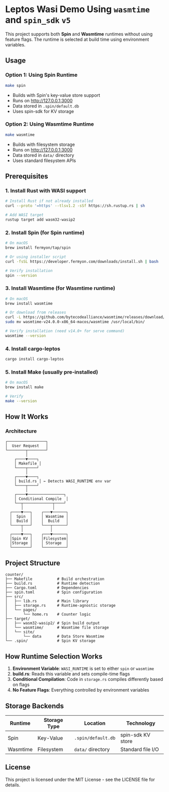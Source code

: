 # Leptos Wasi Demo Using `wasmtime` and `spin_sdk` `v5`

This project supports both **Spin** and **Wasmtime** runtimes without using feature flags. The runtime is selected at build time using environment variables.

## Usage

### Option 1: Using Spin Runtime
```bash
make spin
```
- Builds with Spin's key-value store support
- Runs on http://127.0.0.1:3000
- Data stored in `.spin/default.db`
- Uses spin-sdk for KV storage

### Option 2: Using Wasmtime Runtime
```bash
make wasmtime
```
- Builds with filesystem storage
- Runs on http://127.0.0.1:3000
- Data stored in `data/` directory
- Uses standard filesystem APIs


## Prerequisites

### 1. Install Rust with WASI support
```bash
# Install Rust if not already installed
curl --proto '=https' --tlsv1.2 -sSf https://sh.rustup.rs | sh

# Add WASI target
rustup target add wasm32-wasip2
```

### 2. Install Spin (for Spin runtime)
```bash
# On macOS
brew install fermyon/tap/spin

# Or using installer script
curl -fsSL https://developer.fermyon.com/downloads/install.sh | bash

# Verify installation
spin --version
```

### 3. Install Wasmtime (for Wasmtime runtime)
```bash
# On macOS
brew install wasmtime

# Or download from releases
curl -L https://github.com/bytecodealliance/wasmtime/releases/download/v24.0.0/wasmtime-v24.0.0-x86_64-macos.tar.xz | tar xJ
sudo mv wasmtime-v24.0.0-x86_64-macos/wasmtime /usr/local/bin/

# Verify installation (need v14.0+ for serve command)
wasmtime --version
```

### 4. Install cargo-leptos
```bash
cargo install cargo-leptos
```

### 5. Install Make (usually pre-installed)
```bash
# On macOS
brew install make

# Verify
make --version
```

## How It Works

### Architecture
```
┌─────────────────┐
│  User Request   │
└────────┬────────┘
         │
    ┌────▼────┐
    │ Makefile │
    └────┬────┘
         │
    ┌────▼────┐
    │ build.rs │ ← Detects WASI_RUNTIME env var
    └────┬────┘
         │
    ┌────▼────────────────┐
    │ Conditional Compile  │
    └──┬─────────────┬────┘
       │             │
  ┌────▼───┐    ┌───▼──────┐
  │  Spin  │    │ Wasmtime │
  │  Build │    │  Build   │
  └────┬───┘    └───┬──────┘
       │            │
  ┌────▼───┐    ┌───▼──────┐
  │Spin KV │    │Filesystem│
  │Storage │    │ Storage  │
  └────────┘    └──────────┘
```


## Project Structure
```
counter/
├── Makefile           # Build orchestration
├── build.rs           # Runtime detection
├── Cargo.toml         # Dependencies
├── spin.toml          # Spin configuration
├── src/
│   ├── lib.rs         # Main library
│   ├── storage.rs     # Runtime-agnostic storage
│   └── pages/
│       └── home.rs    # Counter logic
├── target/
│   ├── wasm32-wasip2/ # Spin build output
│   └── wasmtime/      # Wasmtime file storage
│   └── site/
│       └── data       # Data Store Wasmtime
└── .spin/             # Spin KV storage
```

## How Runtime Selection Works

1. **Environment Variable**: `WASI_RUNTIME` is set to either `spin` or `wasmtime`
2. **build.rs**: Reads this variable and sets compile-time flags
3. **Conditional Compilation**: Code in `storage.rs` compiles differently based on flags
4. **No Feature Flags**: Everything controlled by environment variables

## Storage Backends

| Runtime  | Storage Type | Location | Technology |
|----------|-------------|----------|------------|
| Spin     | Key-Value   | `.spin/default.db` | spin-sdk KV store |
| Wasmtime | Filesystem  | `data/` directory | Standard file I/O |


## License

This project is licensed under the MIT License - see the LICENSE file for details.